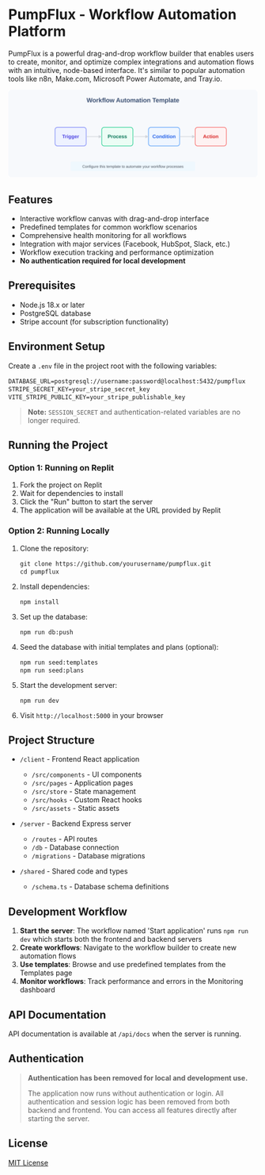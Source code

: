# PumpFlux - Workflow Automation Platform

PumpFlux is a powerful drag-and-drop workflow builder that enables users to create, monitor, and optimize complex integrations and automation flows with an intuitive, node-based interface. It's similar to popular automation tools like n8n, Make.com, Microsoft Power Automate, and Tray.io.

![PumpFlux](client/src/assets/templates/workflow-template-placeholder.svg)

## Features

- Interactive workflow canvas with drag-and-drop interface
- Predefined templates for common workflow scenarios
- Comprehensive health monitoring for all workflows
- Integration with major services (Facebook, HubSpot, Slack, etc.)
- Workflow execution tracking and performance optimization
- **No authentication required for local development**

## Prerequisites

- Node.js 18.x or later
- PostgreSQL database
- Stripe account (for subscription functionality)

## Environment Setup

Create a `.env` file in the project root with the following variables:

```
DATABASE_URL=postgresql://username:password@localhost:5432/pumpflux
STRIPE_SECRET_KEY=your_stripe_secret_key
VITE_STRIPE_PUBLIC_KEY=your_stripe_publishable_key
```

> **Note:** `SESSION_SECRET` and authentication-related variables are no longer required.

## Running the Project

### Option 1: Running on Replit

1. Fork the project on Replit
2. Wait for dependencies to install
3. Click the "Run" button to start the server
4. The application will be available at the URL provided by Replit

### Option 2: Running Locally

1. Clone the repository:

   ```
   git clone https://github.com/yourusername/pumpflux.git
   cd pumpflux
   ```

2. Install dependencies:

   ```
   npm install
   ```

3. Set up the database:

   ```
   npm run db:push
   ```

4. Seed the database with initial templates and plans (optional):

   ```
   npm run seed:templates
   npm run seed:plans
   ```

5. Start the development server:

   ```
   npm run dev
   ```

6. Visit `http://localhost:5000` in your browser

## Project Structure

- `/client` - Frontend React application

  - `/src/components` - UI components
  - `/src/pages` - Application pages
  - `/src/store` - State management
  - `/src/hooks` - Custom React hooks
  - `/src/assets` - Static assets

- `/server` - Backend Express server

  - `/routes` - API routes
  - `/db` - Database connection
  - `/migrations` - Database migrations

- `/shared` - Shared code and types
  - `/schema.ts` - Database schema definitions

## Development Workflow

1. **Start the server**: The workflow named 'Start application' runs `npm run dev` which starts both the frontend and backend servers
2. **Create workflows**: Navigate to the workflow builder to create new automation flows
3. **Use templates**: Browse and use predefined templates from the Templates page
4. **Monitor workflows**: Track performance and errors in the Monitoring dashboard

## API Documentation

API documentation is available at `/api/docs` when the server is running.

## Authentication

> **Authentication has been removed for local and development use.**
>
> The application now runs without authentication or login. All authentication and session logic has been removed from both backend and frontend. You can access all features directly after starting the server.

## License

[MIT License](LICENSE)
